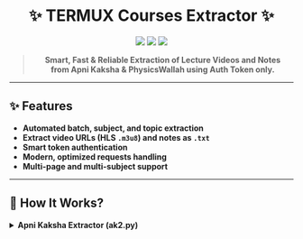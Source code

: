 <h1 align="center">
  ✨ TERMUX Courses Extractor ✨
</h1>

<p align="center">
  <img src="https://img.shields.io/badge/Python-3.10+-blue?style=for-the-badge&logo=python">
  <img src="https://img.shields.io/badge/Extractor-Script-success?style=for-the-badge&logo=hackthebox">
  <img src="https://img.shields.io/badge/CLI-Automation-orange?style=for-the-badge&logo=gnome-terminal">
</p>

<div align="center">

> **Smart, Fast & Reliable Extraction of Lecture Videos and Notes**  
> **from Apni Kaksha & PhysicsWallah using Auth Token only.**  

</div>

---

## ✨ Features

- **Automated batch, subject, and topic extraction**
- **Extract video URLs (HLS `.m3u8`) and notes as `.txt`**
- **Smart token authentication**
- **Modern, optimized requests handling**
- **Multi-page and multi-subject support**

---

## 🧠 How It Works?

<details>
  <summary><strong>Apni Kaksha Extractor (ak2.py)</strong></summary>

```bash
$ python ak2.py
<details/>

1. Enter your Apni Kaksha Token


2. Select your Batch


3. Choose between class or notes


4. Automatically saves all content into <SubjectID>.txt



</details><details>
  <summary><strong>PhysicsWallah Extractor (pw.py)</strong></summary>$ python pw.py

1. Enter your PW Auth Code


2. Select your Batch and Subject


3. Script fetches all Lecture URLs and saves into <BatchName>.txt



</details>
---

📂 Output Example

Chemical Bonding - 01: https://...master.m3u8
Mole Concept Notes: https://.../note.pdf


---

⚙️ Requirements

pip install requests

> Python 3.7+ recommended for best performance




---

🪄 Fancy Preview

<div align="center">
  <img src="https://readme-typing-svg.herokuapp.com?font=Fira+Code&pause=1000&color=448EE4&center=true&vCenter=true&width=435&lines=Extract+PW+and+ApniKaksha+like+a+Pro!;No+more+manual+copy-paste.;Just+Token+and+Done."/>
</div>
---

🛡️ Disclaimer

This tool is intended for educational and personal use only.
Any misuse for commercial or piracy purposes is strictly prohibited.


---

❤️ Support

Star this repo if you found it helpful.
For issues, feel free to raise an Issue.

---